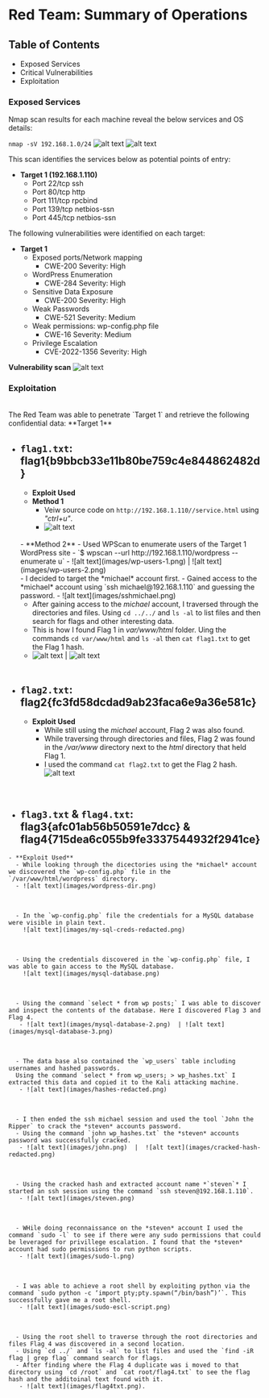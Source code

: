 # Red Team: Summary of Operations

## Table of Contents
- Exposed Services
- Critical Vulnerabilities
- Exploitation

### Exposed Services

Nmap scan results for each machine reveal the below services and OS details:

`nmap -sV 192.168.1.0/24`
![alt text](images/nmap-scan-1.png)
![alt text](images/nmap-scan-2.png)

This scan identifies the services below as potential points of entry:
- **Target 1 (192.168.1.110)**
  - Port 22/tcp ssh
  - Port 80/tcp http
  - Port 111/tcp rpcbind
  - Port 139/tcp netbios-ssn
  - Port 445/tcp netbios-ssn


The following vulnerabilities were identified on each target:
- **Target 1**
  - Exposed ports/Network mapping
      - CWE-200  Severity: High
  - WordPress Enumeration 
      - CWE-284 Severity: High
  - Sensitive Data Exposure
      - CWE-200 Severity: High
  - Weak Passwords
      - CWE-521 Severity: Medium
  - Weak permissions: wp-config.php file
      - CWE-16 Severity: Medium
  - Privilege Escalation 
      - CVE-2022-1356 Severity: High 

 **Vulnerability scan**
  ![alt text](images/wp-vulners-scan.png)

### Exploitation
<br>
The Red Team was able to penetrate `Target 1` and retrieve the following confidential data:
 **Target 1**

 
  - ## `flag1.txt`: flag1{b9bbcb33e11b80be759c4e844862482d}
    - **Exploit Used**
    - **Method 1**
      - Veiw source code on `http://192.168.1.110//service.html` using *"ctrl+u"*.
      - ![alt text](images/flag1-source.png)
    <br>
    - **Method 2**
      - Used WPScan to enumerate users of the Target 1 WordPress site
      - `$ wpscan --url http://192.168.1.110/wordpress --enumerate u`
       - ![alt text](images/wp-users-1.png)   |  ![alt text](images/wp-users-2.png)
    <br>
      - I decided to target the *michael* account first.
      - Gained access to the *michael* account using `ssh michael@192.168.1.110` and guessing the password.
       - ![alt text](images/sshmichael.png) 
    <br>

      - After gaining access to the *michael* account, I traversed through the directories and files. Using `cd ../../` and `ls -al` to list files and then search for flags and other interesting data.
      - This is how I found Flag 1 in *var/www/html* folder. Uing the commands `cd var/www/html` and `ls -al` then  `cat flag1.txt` to get the Flag 1 hash.
       - ![alt text](images/file-traversal.png) |  ![alt text](images/flag1.png)
    <br>

  - ## `flag2.txt`: flag2{fc3fd58dcdad9ab23faca6e9a36e581c}
    - **Exploit Used**
      - While still using the *michael* account, Flag 2 was also found.
      - While traversing through directories and files, Flag 2 was found in the */var/www* directory next to the *html* directory that held Flag 1.
      - I used the command `cat flag2.txt` to get the Flag 2 hash.
          ![alt text](images/flag2.png)
  <br>

  -  ## `flag3.txt` & `flag4.txt`: flag3{afc01ab56b50591e7dcc} & flag4{715dea6c055b9fe3337544932f2941ce}
    - **Exploit Used**
      - While looking through the dicectories using the *michael* account we discovered the `wp-config.php` file in the `/var/www/html/wordpress` directory.
      - ![alt text](images/wordpress-dir.png)
  <br>

      - In the `wp-config.php` file the credentials for a MySQL database were visible in plain text.
        ![alt text](images/my-sql-creds-redacted.png)
  <br>

      - Using the credentials discovered in the `wp-config.php` file, I was able to gain access to the MySQL database.
        ![alt text](images/mysql-database.png)
  <br>

      - Using the command `select * from wp posts;` I was able to discover and inspect the contents of the database. Here I discovered Flag 3 and Flag 4.
       - ![alt text](images/mysql-database-2.png)  | ![alt text](images/mysql-database-3.png)
  <br>

      - The data base also contained the `wp_users` table including usernames and hashed passwords.
      Using the command `select * from wp_users; > wp_hashes.txt` I extracted this data and copied it to the Kali attacking machine.
       - ![alt text](images/hashes-redacted.png)
  <br>

      - I then ended the ssh michael session and used the tool `John the Ripper` to crack the *steven* accounts password. 
      - Using the command `john wp_hashes.txt` the *steven* accounts password was successfully cracked.
       - ![alt text](images/john.png)  |  ![alt text](images/cracked-hash-redacted.png)
  <br>

      - Using the cracked hash and extracted account name *`steven`* I started an ssh session using the command `ssh steven@192.168.1.110`.
       - ![alt text](images/steven.png)
  <br>

      - WHile doing reconnaissance on the *steven* account I used the command `sudo -l` to see if there were any sudo permissions that could be leveraged for privillege escalation. I found that the *steven* account had sudo permissions to run python scripts.
       - ![alt text](images/sudo-l.png)
  <br>

      - I was able to achieve a root shell by exploiting python via the command `sudo python -c ‘import pty;pty.spawn(“/bin/bash”)’`. This successfully gave me a root shell.
       - ![alt text](images/sudo-escl-script.png)
  <br>

      - Using the root shell to traverse through the root directories and files Flag 4 was discovered in a second location.
      - Using `cd ../` and `ls -al` to list files and used the `find -iR flag | grep flag` command search for flags.
      - After finding where the Flag 4 duplicate was i moved to that directory using `cd /root` and `cat root/flag4.txt` to see the flag hash and the additoinal text found with it. 
       - ![alt text](images/flag4txt.png).
      


 